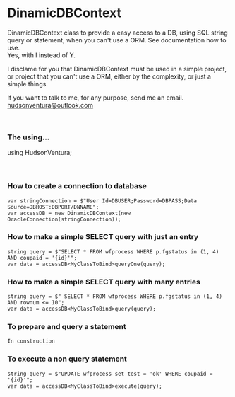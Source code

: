 # DinamicDBContext 
DinamicDBContext class to provide a easy access to a DB, using SQL string query or statement, when you can't use a ORM. See documentation how to use.<br>
Yes, with I instead of Y.


I disclame for you that DinamicDBContext must be used in a simple project, or project that you can't use a ORM, either by the complexity, or just a simple things.

If you want to talk to me, for any purpose, send me an email. hudsonventura@outlook.com

<br>

### The using...

using HudsonVentura;<br>
<br>
<br>

### How to create a connection to database
```
var stringConnection = $"User Id=DBUSER;Password=DBPASS;Data Source=DBHOST:DBPORT/DNNAME";
var accessDB = new DinamicDBContext(new OracleConnection(stringConnection));
```

### How to make a simple SELECT query with just an entry<br>
```
string query = $"SELECT * FROM wfprocess WHERE p.fgstatus in (1, 4) AND coupaid = '{id}'";
var data = accessDB<MyClassToBind>queryOne(query);
```

### How to make a simple SELECT query with many entries<br>
```
string query = $" SELECT * FROM wfprocess WHERE p.fgstatus in (1, 4) AND rownum <= 10";
var data = accessDB<MyClassToBind>query(query);
```

### To prepare and query a statement<br>
```
In construction
```

### To execute a non query statement<br>
```
string query = $"UPDATE wfprocess set test = 'ok' WHERE coupaid = '{id}'";
var data = accessDB<MyClassToBind>execute(query);
```